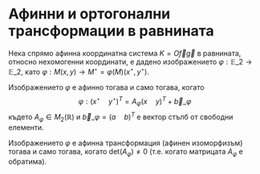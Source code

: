 # Афинни и ортогонални трансформации в равнината

Нека спрямо афинна координатна система $K=O\vec{f}\vec{g}$ в равнината, относно нехомогенни координати, е дадено изображението $\varphi:\mathbb{E}\_2\to\mathbb{E}\_2$, като $\varphi:M(x,y)\to M^\star=\varphi(M)(x^\star, y^\star)$.

Изображението $\varphi$ е афинно тогава и само тогава, когато $$\varphi:(x^\star \quad y^\star)^T=A_\varphi(x \quad y)^T+\vec{b}\_{\varphi}$$ където $A_\varphi\in M_2(\mathbb{R})$ и $\vec{b}\_{\varphi}=(a\quad b)^T$ е вектор стълб от свободни елементи.

Изображението $\varphi$ е афинна трансформация (афинен изоморфизъм) тогава и само тогава, когато $\mathrm{det}(A_\varphi)\neq 0$ (т.е. когато матрицата $A_\varphi$ е обратима).
